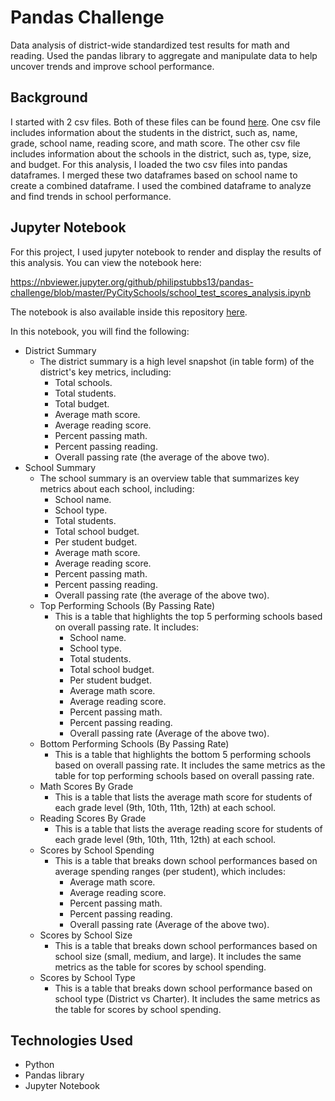 # Pandas Challenge

Data analysis of district-wide standardized test results for math and reading. Used the pandas library to aggregate and manipulate data to help uncover trends and improve school performance.

## Background

I started with 2 csv files. Both of these files can be found [here](./PyCitySchools/Resources). One csv file includes information about the students in the district, such as, name, grade, school name, reading score, and math score. The other csv file includes information about the schools in the district, such as, type, size, and budget. For this analysis, I loaded the two csv files into pandas dataframes. I merged these two dataframes based on school name to create a combined dataframe. I used the combined dataframe to analyze and find trends in school performance.

## Jupyter Notebook

For this project, I used jupyter notebook to render and display the results of this analysis. You can view the notebook here:

<https://nbviewer.jupyter.org/github/philipstubbs13/pandas-challenge/blob/master/PyCitySchools/school_test_scores_analysis.ipynb>

The notebook is also available inside this repository [here](./PyCitySchools/school_test_scores_analysis.ipynb).

In this notebook, you will find the following:

* District Summary
  * The district summary is a high level snapshot (in table form) of the district's key metrics, including:
    * Total schools.
    * Total students.
    * Total budget.
    * Average math score.
    * Average reading score.
    * Percent passing math.
    * Percent passing reading.
    * Overall passing rate (the average of the above two).
* School Summary
  * The school summary is an overview table that summarizes key metrics about each school, including:
    * School name.
    * School type.
    * Total students.
    * Total school budget.
    * Per student budget.
    * Average math score.
    * Average reading score.
    * Percent passing math.
    * Percent passing reading.
    * Overall passing rate (the average of the above two).
  * Top Performing Schools (By Passing Rate)
    * This is a table that highlights the top 5 performing schools based on overall passing rate. It includes:
      * School name.
      * School type.
      * Total students.
      * Total school budget.
      * Per student budget.
      * Average math score.
      * Average reading score.
      * Percent passing math.
      * Percent passing reading.
      * Overall passing rate (Average of the above two).
  * Bottom Performing Schools (By Passing Rate)
    * This is a table that highlights the bottom 5 performing schools based on overall passing rate. It includes the same metrics as the table for top performing schools based on overall passing rate.
  * Math Scores By Grade
    * This is a table that lists the average math score for students of each grade level (9th, 10th, 11th, 12th) at each school.
  * Reading Scores By Grade
    * This is a table that lists the average reading score for students of each grade level (9th, 10th, 11th, 12th) at each school.
  * Scores by School Spending
    * This is a table that breaks down school performances based on average spending ranges (per student), which includes:
      * Average math score.
      * Average reading score.
      * Percent passing math.
      * Percent passing reading.
      * Overall passing rate (Average of the above two).
  * Scores by School Size
    * This is a table that breaks down school performances based on school size (small, medium, and large). It includes the same metrics as the table for scores by school spending.
  * Scores by School Type
    * This is a table that breaks down school performance based on school type (District vs Charter). It includes the same metrics as the table for scores by school spending.

## Technologies Used

* Python
* Pandas library
* Jupyter Notebook